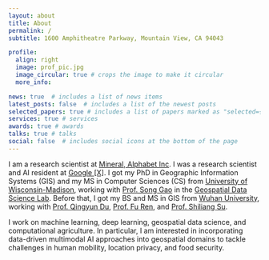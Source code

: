 ```yaml
---
layout: about
title: About
permalink: /
subtitle: 1600 Amphitheatre Parkway, Mountain View, CA 94043

profile:
  align: right
  image: prof_pic.jpg
  image_circular: true # crops the image to make it circular
  more_info: 

news: true  # includes a list of news items
latest_posts: false  # includes a list of the newest posts
selected_papers: true # includes a list of papers marked as "selected={true}"
services: true # services
awards: true # awards
talks: true # talks
social: false  # includes social icons at the bottom of the page
---
```


I am a research scientist at [Mineral, Alphabet Inc](https://x.company/projects/mineral/). I was a research scientist and AI resident at [Google \[X\]](https://x.company). I got my PhD in Geographic Information Systems (GIS) and my MS in Computer Sciences (CS) from [University of Wisconsin-Madison](https://www.wisc.edu/), working with [Prof. Song Gao](https://geography.wisc.edu/staff/gao-song/) in the [Geospatial Data Science Lab](https://geography.wisc.edu/geods/). Before that, I got my BS and MS in GIS from [Wuhan University](https://en.whu.edu.cn/), working with [Prof. Qingyun Du](https://scholar.google.ca/citations?user=yhy8DgsAAAAJ), [Prof. Fu Ren](https://sres.whu.edu.cn/info/1238/16229.htm), and [Prof. Shiliang Su](http://sres.whu.edu.cn/info/1238/16237.htm).

I work on machine learning, deep learning, geospatial data science, and computational agriculture. In particular, I am interested in incorporating data-driven multimodal AI approaches into geospatial domains to tackle challenges in human mobility, location privacy, and food security.